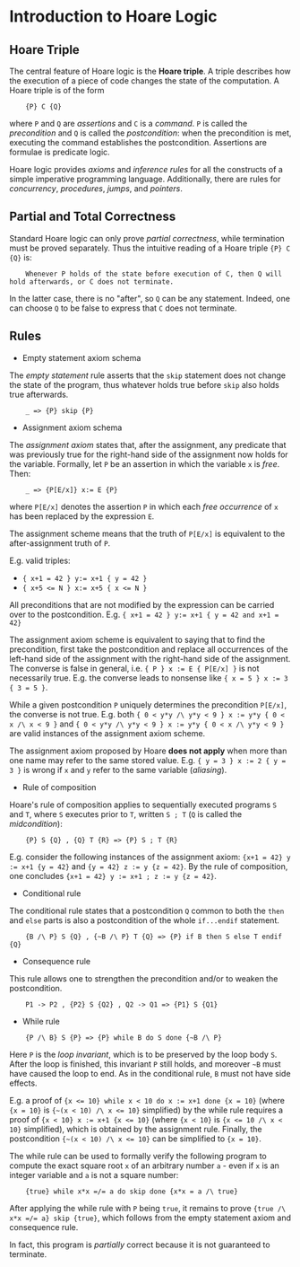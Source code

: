 # Introduction to Hoare Logic

## Hoare Triple
The central feature of Hoare logic is the **Hoare triple**. A triple describes how the execution of a piece of code changes the state of the computation. A Hoare triple is of the form
```
	{P} C {Q}
```

where `P` and `Q` are *assertions* and `C` is a *command*. `P` is called the *precondition* and `Q` is called the *postcondition*: when the precondition is met, executing the command establishes the postcondition. Assertions are formulae is predicate logic.

Hoare logic provides *axioms* and *inference rules* for all the constructs of a simple imperative programming language. Additionally, there are rules for *concurrency*, *procedures*, *jumps*, and *pointers*.

## Partial and Total Correctness
Standard Hoare logic can only prove *partial correctness*, while termination must be proved separately. Thus the intuitive reading of a Hoare triple `{P} C {Q}` is:
```
	Whenever P holds of the state before execution of C, then Q will hold afterwards, or C does not terminate.
```

In the latter case, there is no "after", so `Q` can be any statement. Indeed, one can choose `Q` to be false to express that `C` does not terminate.

## Rules
* Empty statement axiom schema

The *empty statement* rule asserts that the `skip` statement does not change the state of the program, thus whatever holds true before `skip` also holds true afterwards.
```
	_ => {P} skip {P}
```

* Assignment axiom schema

The *assignment axiom* states that, after the assignment, any predicate that was previously true for the right-hand side of the assignment now holds for the variable. Formally, let `P` be an assertion in which the variable `x` is *free*. Then:
```
	_ => {P[E/x]} x:= E {P}
```

where `P[E/x]` denotes the assertion `P` in which each *free occurrence* of `x` has been replaced by the expression `E`.

The assignment scheme means that the truth of `P[E/x]` is equivalent to the after-assignment truth of `P`.

E.g. valid triples:
  * `{ x+1 = 42 } y:= x+1 { y = 42 }`
  * `{ x+5 <= N } x:= x+5 { x <= N }`

All preconditions that are not modified by the expression can be carried over to the postcondition. E.g. `{ x+1 = 42 } y:= x+1 { y = 42 and x+1 = 42}`

The assignment axiom scheme is equivalent to saying that to find the precondition, first take the postcondition and replace all occurrences of the left-hand side of the assignment with the right-hand side of the assignment. The converse is false in general, i.e. `{ P } x := E { P[E/x] }` is not necessarily true. E.g. the converse leads to nonsense like `{ x = 5 } x := 3 { 3 = 5 }`.

While a given postcondition `P` uniquely determines the precondition `P[E/x]`, the converse is not true. E.g. both `{ 0 < y*y /\ y*y < 9 } x := y*y { 0 < x /\ x < 9 }` and `{ 0 < y*y /\ y*y < 9 } x := y*y { 0 < x /\ y*y < 9 }` are valid instances of the assignment axiom scheme.

The assignment axiom proposed by Hoare **does not apply** when more than one name may refer to the same stored value. E.g. `{ y = 3 } x := 2 { y = 3 }` is wrong if `x` and `y` refer to the same variable (*aliasing*).


* Rule of composition

Hoare's rule of composition applies to sequentially executed programs `S` and `T`, where `S` executes prior to `T`, written `S ; T` (`Q` is called the *midcondition*):
```
	{P} S {Q} , {Q} T {R} => {P} S ; T {R}
```

E.g. consider the following instances of the assignment axiom: `{x+1 = 42} y := x+1 {y = 42}` and `{y = 42} z := y {z = 42}`. By the rule of composition, one concludes `{x+1 = 42} y := x+1 ; z := y {z = 42}`.


* Conditional rule

The conditional rule states that a postcondition `Q` common to both the `then` and `else` parts is also a postcondition of the whole `if...endif` statement.
```
	{B /\ P} S {Q} , {~B /\ P} T {Q} => {P} if B then S else T endif {Q}
```

* Consequence rule

This rule allows one to strengthen the precondition and/or to weaken the postcondition.
```
	P1 -> P2 , {P2} S {Q2} , Q2 -> Q1 => {P1} S {Q1}
```

* While rule
```
	{P /\ B} S {P} => {P} while B do S done {~B /\ P}
```

Here `P` is the *loop invariant*, which is to be preserved by the loop body `S`. After the loop is finished, this invariant `P` still holds, and moreover `~B` must have caused the loop to end. As in the conditional rule, `B` must not have side effects.

E.g. a proof of `{x <= 10} while x < 10 do x := x+1 done {x = 10}` (where `{x = 10}` is `{~(x < 10) /\ x <= 10}` simplified) by the while rule requires a proof of `{x < 10} x := x+1 {x <= 10}` (where `{x < 10}` is `{x <= 10 /\ x < 10}` simplified), which is obtained by the assignment rule. Finally, the postcondition `{~(x < 10) /\ x <= 10}` can be simplified to `{x = 10}`.

The while rule can be used to formally verify the following program to compute the exact square root `x` of an arbitrary number `a` - even if `x` is an integer variable and `a` is not a square number: 
```
	{true} while x*x =/= a do skip done {x*x = a /\ true}
```

After applying the while rule with `P` being `true`, it remains to prove `{true /\ x*x =/= a} skip {true}`, which follows from the empty statement axiom and consequence rule.

In fact, this program is *partially* correct because it is not guaranteed to terminate.

